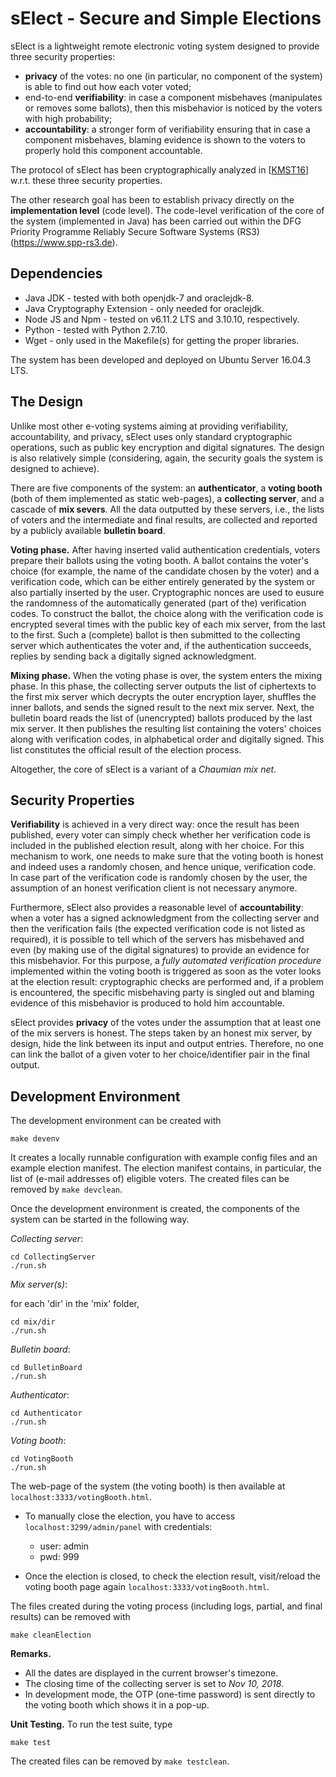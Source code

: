 # sElect - Secure and Simple Elections

sElect is a lightweight remote electronic voting system designed to
provide three security properties:

- **privacy** of the votes: no one (in particular, no component of 
  the system) is able to find out how each voter voted;
- end-to-end **verifiability**: in case a component misbehaves
 (manipulates or removes some ballots), then this misbehavior is noticed
 by the voters with high probability;
- **accountability**: a stronger form of verifiability ensuring that in
 case a component misbehaves, blaming evidence is shown to the voters to
 properly hold this component accountable.

The protocol of sElect has been cryptographically analyzed in
[[KMST16](https://eprint.iacr.org/2016/438)] w.r.t. these three security
properties.

The other research goal has been to establish privacy directly on the
**implementation level** (code level). The code-level verification of
the core of the system (implemented in Java) has been carried out within
the DFG Priority Programme Reliably Secure Software Systems (RS3)
(https://www.spp-rs3.de).


## Dependencies

* Java JDK - tested with both openjdk-7 and oraclejdk-8.
* Java Cryptography Extension - only needed for oraclejdk.
* Node JS and Npm - tested on v6.11.2 LTS and 3.10.10, respectively.
* Python - tested with Python 2.7.10.
* Wget - only used in the Makefile(s) for getting the proper libraries.

The system has been developed and deployed on Ubuntu Server 16.04.3 LTS.


## The Design

Unlike most other e-voting systems aiming at providing verifiability,
accountability, and privacy, sElect uses only standard cryptographic
operations, such as public key encryption and digital signatures. The
design is also relatively simple (considering, again, the security goals
the system is designed to achieve).

There are five components of the system: an **authenticator**, a
**voting booth** (both of them implemented as static web-pages), a
**collecting server**, and a cascade of **mix severs**.  All the data
outputted by these servers, i.e., the lists of voters and the
intermediate and final results, are collected and reported by a publicly
available **bulletin board**.

**Voting phase.** After having inserted valid authentication
credentials, voters prepare their ballots using the voting booth. A
ballot contains the voter's choice (for example, the name of the
candidate chosen by the voter) and a verification code, which can be
either entirely generated by the system or also partially inserted by
the user.  Cryptographic nonces are used to eusure the randomness of the
automatically generated (part of the) verification codes. To construct
the ballot, the choice along with the verification code is encrypted
several times with the public key of each mix server, from the last to
the first.  Such a (complete) ballot is then submitted to the collecting
server which authenticates the voter and, if the authentication
succeeds, replies by sending back a digitally signed acknowledgment.

**Mixing phase.** When the voting phase is over, the system enters the
mixing phase. In this phase, the collecting server outputs the list of
ciphertexts to the first mix server which decrypts the outer encryption
layer, shuffles the inner ballots, and sends the signed result to the
next mix server. Next, the bulletin board reads the list of
(unencrypted) ballots produced by the last mix server. It then publishes
the resulting list containing the voters' choices along with
verification codes, in alphabetical order and digitally signed. This
list constitutes the official result of the election process.

Altogether, the core of sElect is a variant of a _Chaumian mix
net_.


## Security Properties

**Verifiability** is achieved in a very direct way: once the result has
been published, every voter can simply check whether her verification
code is included in the published election result, along with her
choice. For this mechanism to work, one needs to make sure that the
voting booth is honest and indeed uses a randomly chosen, and hence
unique, verification code. In case part of the verification code is
randomly chosen by the user, the assumption of an honest verification
client is not necessary anymore.

Furthermore, sElect also provides a reasonable level of
**accountability**: when a voter has a signed acknowledgment from the
collecting server and then the verification fails (the expected
verification code is not listed as required), it is possible to tell
which of the servers has misbehaved and even (by making use of the
digital signatures) to provide an evidence for this misbehavior.  For
this purpose, a _fully automated verification procedure_ implemented
within the voting booth is triggered as soon as the voter looks at the
election result: cryptographic checks are performed and, if a problem is
encountered, the specific misbehaving party is singled out and blaming
evidence of this misbehavior is produced to hold him accountable.

sElect provides **privacy** of the votes under the assumption that at
least one of the mix servers is honest. The steps taken by an honest mix
server, by design, hide the link between its input and output entries.
Therefore, no one can link the ballot of a given voter to her
choice/identifier pair in the final output.


## Development Environment

The development environment can be created with

```
make devenv
```

It creates a locally runnable configuration with example config files and 
an example election manifest. The election manifest contains, in particular, the
list of (e-mail addresses of) eligible voters. The created files can be removed by 
`make devclean`. 

Once the development environment is created, the components of the system can 
be started in the following way.

*Collecting server*:
```
cd CollectingServer
./run.sh
```

*Mix server(s)*:

for each 'dir' in the 'mix' folder,
```
cd mix/dir
./run.sh
```

*Bulletin board*:
```
cd BulletinBoard
./run.sh
```

*Authenticator*:
```
cd Authenticator
./run.sh
```

*Voting booth*:
```
cd VotingBooth
./run.sh
```

The web-page of the system (the voting booth) is then available at `localhost:3333/votingBooth.html`.

- To manually close the election, you have to access `localhost:3299/admin/panel` with credentials:

	* user: admin
	* pwd: 999


- Once the election is closed, to check the election result, visit/reload the voting booth page again `localhost:3333/votingBooth.html`.


The files created during the voting process (including logs, partial,
and final results) can be removed with
```
make cleanElection
```

**Remarks.**

* All the dates are displayed in the current browser's timezone.
* The closing time of the collecting server is set to _Nov 10, 2018_.
* In development mode, the OTP (one-time password) is sent directly to the voting booth which shows it in a pop-up. 



**Unit Testing.**
To run the test suite, type
```
make test
```
The created files can be removed by `make testclean`.
